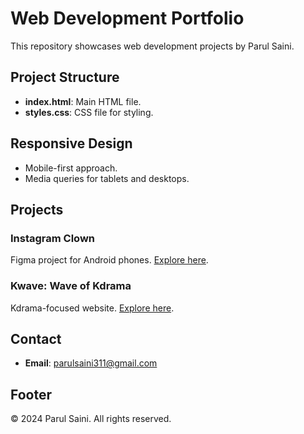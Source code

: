 # Web Development Portfolio

This repository showcases web development projects by Parul Saini.

## Project Structure

- **index.html**: Main HTML file.
- **styles.css**: CSS file for styling.


## Responsive Design

- Mobile-first approach.
- Media queries for tablets and desktops.

## Projects

### Instagram Clown

Figma project for Android phones. [Explore here]([https://www.figma.com/proto/EbOVQkul58gpQnrGwWzpSk/Insta-wireframe%26protoype](https://www.figma.com/file/juudGYQncxMp1DWMZG4N37/Untitled?type=design&node-id=0-1&mode=design&t=eTyxXAvdPr4fcEGt-0)).

### Kwave: Wave of Kdrama

Kdrama-focused website. [Explore here]([https://www.figma.com/proto/juudGYQncxMp1DWMZG4N37/Untitled](https://www.figma.com/file/EbOVQkul58gpQnrGwWzpSk/Insta-wireframe%26protoype?type=design&mode=design&t=eTyxXAvdPr4fcEGt-0)).

## Contact

- **Email**: [parulsaini311@gmail.com](mailto:parulsaini311@gmail.com)


## Footer

&copy; 2024 Parul Saini. All rights reserved.
